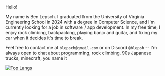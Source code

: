  Hello!

 My name is Ben Lepsch. I graduated from the University of Virginia Engineering School in 2024 with a degree in Computer Science, and I'm currently looking for a job in software / app development. In my free time, I enjoy rock climbing, backpacking, playing banjo and guitar, and fixing my car when it decides it's time to break.
 
 
 Feel free to contact me at `blepsch@gmail.com` or on Discord `@blepsh` -- I'm always open to chat about programming, rock climbing, 90s Japanese trucks, minecraft, you name it 

[![Top Langs](https://github-readme-stats.vercel.app/api/top-langs/?username=benlepsch&layout=compact&exclude_repo=Elara_Samples)](https://github.com/anuraghazra/github-readme-stats)
